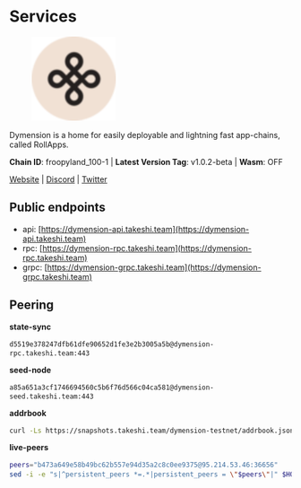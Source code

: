 # Services

<figure><img src="https://github.com/takeshi-val/Logo/raw/main/dymension.png" width="150" alt=""><figcaption></figcaption></figure>

Dymension is a home for easily deployable and lightning fast app-chains, called RollApps.

**Chain ID**: froopyland_100-1 | **Latest Version Tag**: v1.0.2-beta | **Wasm**: OFF

[Website](https://dymension.xyz/) | [Discord](https://discord.gg/dymension) | [Twitter](https://twitter.com/dymensionXYZ)

## Public endpoints

* api: [https://dymension-api.takeshi.team](https://dymension-api.takeshi.team)
* rpc: [https://dymension-rpc.takeshi.team](https://dymension-rpc.takeshi.team)
* grpc: [https://dymension-grpc.takeshi.team](https://dymension-grpc.takeshi.team)

## Peering

**state-sync**

```text
d5519e378247dfb61dfe90652d1fe3e2b3005a5b@dymension-rpc.takeshi.team:443
```

**seed-node**

```text
a85a651a3cf1746694560c5b6f76d566c04ca581@dymension-seed.takeshi.team:443
```

**addrbook**
```bash
curl -Ls https://snapshots.takeshi.team/dymension-testnet/addrbook.json > $HOME/.dymension/config/addrbook.json
```

**live-peers** 
```bash
peers="b473a649e58b49bc62b557e94d35a2c8c0ee9375@95.214.53.46:36656"
sed -i -e "s|^persistent_peers *=.*|persistent_peers = \"$peers\"|" $HOME/.dymension/config/config.toml
```
